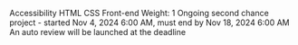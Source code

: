 Accessibility
HTML
CSS
Front-end
 Weight: 1
 Ongoing second chance project - started Nov 4, 2024 6:00 AM, must end by Nov 18, 2024 6:00 AM
 An auto review will be launched at the deadline